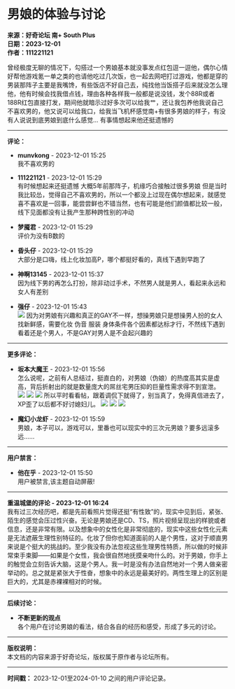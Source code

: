 # 男娘的体验与讨论

**来源：好奇论坛 南+ South Plus**  
**日期：2023-12-01**  
**作者：111221121**

曾经极度无聊的情况下，勾搭过一个男娘基本就没事发点红包逗一逗他，偶尔心情好帮他游戏氪一单之类的也请他吃过几次饭，也一起去网吧打过游戏，他都是穿的男装那阵子主要是我嘴馋，有些饭店不好自己去，纯找他当饭搭子后来就没怎么理他，他有时候会找我借点钱，理由各种各样我一般都是说没钱，发个88R或者188R红包直接打发，期间他就暗示过好多次可以给我艹，还让我包养他我说自己不喜欢男的，他又说可以给我口，给我当飞机杯感觉南+有很多男娘的样子，有没有人说说到底男娘到底什么感觉... 有事情想起来他还挺遗憾的

---

**评论：**

- **munvkong** - 2023-12-01 15:25  
  我不喜欢男的

- **111221121** - 2023-12-01 15:29  
  有时候想起来还挺遗憾 大概5年前那阵子，机缘巧合接触过很多男娘 但是当时我比较怂，觉得自己不喜欢男的，所以一个都没上过现在偶尔想起来，就感觉喜不喜欢是一回事，能尝尝鲜也不错当然，也有可能是他们颜值都比较一般，线下见面都没有让我产生那种跨性别的冲动

- **梦魇君** - 2023-12-01 15:29  
  评价为没有B数的

- **昏头仔** - 2023-12-01 15:29  
  大部分是口嗨，线上化妆加高P，哪个都挺好看的，真线下遇到早跑了

- **神啊13145** - 2023-12-01 15:37  
  因为线下男的再怎么打扮，除非动过手术，不然男人就是男人，看起来永远和女人有差别

- **强仔** - 2023-12-01 15:43  
  ![](images/post/smile/smallface/face077.gif) 因为对男娘有兴趣和真正的GAY不一样，想操男娘只是想操男人扮的女人找新鲜感，需要化妆 伪音 服装 身体条件各个因素都达标才行，不然线下遇到看着还是个男人，不是GAY对男人是不会起兴趣的

---

**更多评论：**

- **坂本大魔王** - 2023-12-01 15:56  
  怎么说呢，之前有人总结过，挺直白的，对男娘（伪娘）的热度高其实是虚高，背后折射出的就是数量庞大的屌丝宅男压抑的巨量性需求得不到宣泄。 ![](images/post/smile/smallface/face020.jpg) ![](images/post/smile/smallface/face020.jpg) ![](images/post/smile/smallface/face020.jpg) 所以平时看看帖，跟着调侃下就得了，别当真了，免得真信进去了，XP歪了以后都不好讨媳妇儿。 ![](images/post/smile/smallface/face056.jpg) ![](images/post/smile/smallface/face056.jpg) ![](images/post/smile/smallface/face056.jpg)

- **魔幻小龙虾** - 2023-12-01 15:59  
  男娘，本子可以，游戏可以，里番也可以现实中的三次元男娘？要多远滚多远……

---

**用户禁言：**  
- **他在乎** - 2023-12-01 15:50  
  用户被禁言,该主题自动屏蔽!

---

**重温城堡的评论 - 2023-12-01 16:24**  
我有过三次经历吧，都是先前看照片觉得还挺“有性致”的，现实中见到后，紧张、陌生的感觉会压过性兴奋。无论是男娘还是CD、TS，照片视频呈现出的样貌或者信息，还是非常有限。以及想象中的女性化是非常彻底的，现实中这些女性化元素是无法遮蔽生理性别特征的。化妆了但你也知道面前的人是个男性，这对于顺直男来说是个挺大的挑战的。至少我没有办法忽视这些生理男性特质，所以做的时候非常束手束脚——如果是个女性，我会很自然地抚摸亲吻什么的。对于男娘，你手上的触觉会立刻告诉大脑，这是个男人。我一时是没有办法自然地对一个男人做亲密举动的。总之就是紧张大于性奋，想象中的永远是最美好的。两性生理上的区别是巨大的，尤其是赤裸裸相对的时候。

---

**后续讨论：**

- **不断更新的观点**  
  各个用户在讨论男娘的看法，结合各自的经历和感受，形成了多元的讨论。

---

**版权说明：**  
本文档的内容来源于好奇论坛，版权属于原作者与论坛所有。

---

**时间戳：** 2023-12-01至2024-01-10 之间的用户评论记录。
<!-- tcd_original_link https://www.summer-plus.net/simple/index.php?t2022432.html -->
